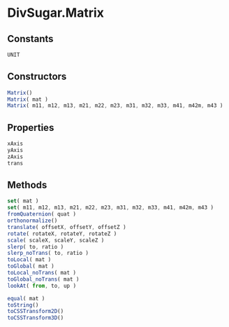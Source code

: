 DivSugar.Matrix
===============

Constants
---------

```javascript
UNIT
```

Constructors
------------

```javascript
Matrix()
Matrix( mat )
Matrix( m11, m12, m13, m21, m22, m23, m31, m32, m33, m41, m42m, m43 )
```

Properties
----------

```javascript
xAxis
yAxis
zAxis
trans
```

Methods
-------

```javascript
set( mat )
set( m11, m12, m13, m21, m22, m23, m31, m32, m33, m41, m42m, m43 )
fromQuaternion( quat )
orthonormalize()
translate( offsetX, offsetY, offsetZ )
rotate( rotateX, rotateY, rotateZ )
scale( scaleX, scaleY, scaleZ )
slerp( to, ratio )
slerp_noTrans( to, ratio )
toLocal( mat )
toGlobal( mat )
toLocal_noTrans( mat )
toGlobal_noTrans( mat )
lookAt( from, to, up )
```

```javascript
equal( mat )
toString()
toCSSTransform2D()
toCSSTransform3D()
```
